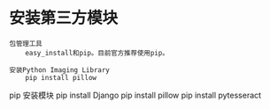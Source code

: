 # 安装第三方模块
    
    包管理工具
        easy_install和pip。目前官方推荐使用pip。

    安装Python Imaging Library
        pip install pillow


pip 安装模块
	pip install Django
	pip install pillow
    pip install pytesseract